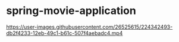 # spring-movie-application


https://user-images.githubusercontent.com/26525615/224342493-db2f4233-12eb-49c1-b61c-507f4aebadc4.mp4

